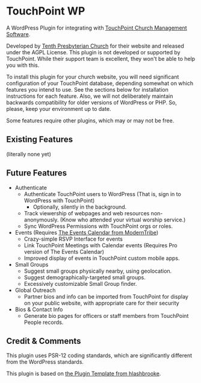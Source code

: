 # TouchPoint WP
A WordPress Plugin for integrating with [TouchPoint Church Management Software](https://github.com/bvcms/bvcms).

Developed by [Tenth Presbyterian Church](https://tenth.org) for their website and released under the AGPL License. This 
plugin is not developed or supported by TouchPoint.  While their support team is excellent, they won't be able to help 
you with this. 

To install this plugin for your church website, you will need significant configuration of your TouchPoint database, 
depending somewhat on which features you intend to use.  See the sections below for installation instructions for each 
feature.  Also, we will not deliberately maintain backwards compatibility for older versions of WordPress or PHP.  So, 
please, keep your environment up to date. 

Some features require other plugins, which may or may not be free.  

## Existing Features
(literally none yet)

## Future Features
- Authenticate
    - Authenticate TouchPoint users to WordPress (That is, sign in to WordPress with TouchPoint)
        - Optionally, silently in the background. 
    - Track viewership of webpages and web resources non-anonymously.  (Know who attended your virtual worship service.)
    - Sync WordPress Permissions with TouchPoint orgs or roles. 
- Events (Requires [The Events Calendar from ModernTribe](https://theeventscalendar.com/)) 
    - Crazy-simple RSVP Interface for events
    - Link TouchPoint Meetings with Calendar events (Requires Pro version of The Events Calendar)
    - Improved display of events in TouchPoint custom mobile apps. 
- Small Groups
    - Suggest small groups physically nearby, using geolocation.
    - Suggest demographically-targeted small groups.
    - Excessively customizable Small Group finder. 
- Global Outreach
    - Partner bios and info can be imported from TouchPoint for display on your public website, with appropriate care 
    for their security
- Bios & Contact Info
    - Generate bio pages for officers or staff members from TouchPoint People records.  

## Credit & Comments

This plugin uses PSR-12 coding standards, which are significantly different from the WordPress standards.  

This plugin is based on [the Plugin Template from hlashbrooke](https://github.com/hlashbrooke/WordPress-Plugin-Template).